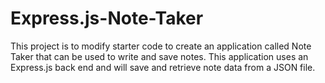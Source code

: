 # Express.js-Note-Taker
This project is to  modify starter code to create an application called Note Taker that can be used to write and save notes. This application uses an Express.js back end and will save and retrieve note data from a JSON file.
